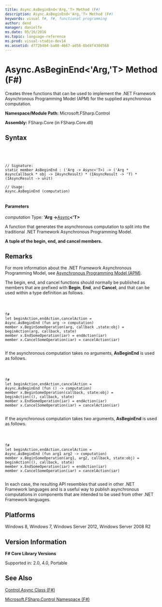 ```yaml
---
title: Async.AsBeginEnd<'Arg,'T> Method (F#)
description: Async.AsBeginEnd<'Arg,'T> Method (F#)
keywords: visual f#, f#, functional programming
author: dend
manager: danielfe
ms.date: 05/16/2016
ms.topic: language-reference
ms.prod: visual-studio-dev14
ms.assetid: d772b404-ba08-4667-ad58-8bd4f430d568 
---
```


# Async.AsBeginEnd<'Arg,'T> Method (F#)

Creates three functions that can be used to implement the .NET Framework Asynchronous Programming Model (APM) for the supplied asynchronous computation.

**Namespace/Module Path:** Microsoft.FSharp.Control

**Assembly:** FSharp.Core (in FSharp.Core.dll)


## Syntax



```




// Signature:
static member AsBeginEnd : ('Arg -> Async<'T>) -> ('Arg * AsyncCallback * obj -> IAsyncResult) * (IAsyncResult -> 'T) * (IAsyncResult -> unit)

// Usage:
Async.AsBeginEnd (computation)


```





#### Parameters
*computation*
Type: **'Arg -&gt;**[Async](http://msdn.microsoft.com/en-us/library/e0b28ea2-dea5-4021-b2b9-d7d4761babde)**&lt;'T&gt;**


A function that generates the asynchronous computation to split into the traditional .NET Framework Asynchronous Programming Model.



**A tuple of the begin, end, and cancel members.**
## Remarks
For more information about the .NET Framework Asynchronous Programming Model, see [Asynchronous Programming Model &#40;APM&#41;](https://msdn.microsoft.com/library/ms228963.aspx).

The begin, end, and cancel functions should normally be published as members that are prefixed with **Begin**, **End**, and **Cancel**, and that can be used within a type definition as follows.




```



f#
let beginAction,endAction,cancelAction =
Async.AsBeginEnd (fun arg -> computation)
member x.BeginSomeOperation(arg, callback ,state:obj) =
beginAction(arg, callback, state)
member x.EndSomeOperation(iar) = endAction(iar)
member x.CancelSomeOperation(iar) = cancelAction(iar)


```




If the asynchronous computation takes no arguments, **AsBeginEnd** is used as follows.




```



f#
let beginAction,endAction,cancelAction =
Async.AsBeginEnd (fun () -> computation)
member x.BeginSomeOperation(callback, state:obj) =
beginAction((), callback, state)
member x.EndSomeOperation(iar) = endAction(iar)
member x.CancelSomeOperation(iar) = cancelAction(iar)


```




If the asynchronous computation takes two arguments, **AsBeginEnd** is used as follows.




```



f#
let beginAction,endAction,cancelAction =
Async.AsBeginEnd (fun arg1 arg2 -> computation)
member x.BeginSomeOperation(arg1, arg2, callback, state:obj) =
beginAction((), callback, state)
member x.EndSomeOperation(iar) = endAction(iar)
member x.CancelSomeOperation(iar) = cancelAction(iar)


```




In each case, the resulting API resembles that used in other .NET Framework languages and is a useful way to publish asynchronous computations in components that are intended to be used from other .NET Framework languages.


## Platforms
Windows 8, Windows 7, Windows Server 2012, Windows Server 2008 R2


## Version Information
**F# Core Library Versions**

Supported in: 2.0, 4.0, Portable




## See Also
[Control.Async Class &#40;F&#35;&#41;](Control.Async-Class-%5BFSharp%5D.md)

[Microsoft.FSharp.Control Namespace &#40;F&#35;&#41;](Microsoft.FSharp.Control-Namespace-%5BFSharp%5D.md)


